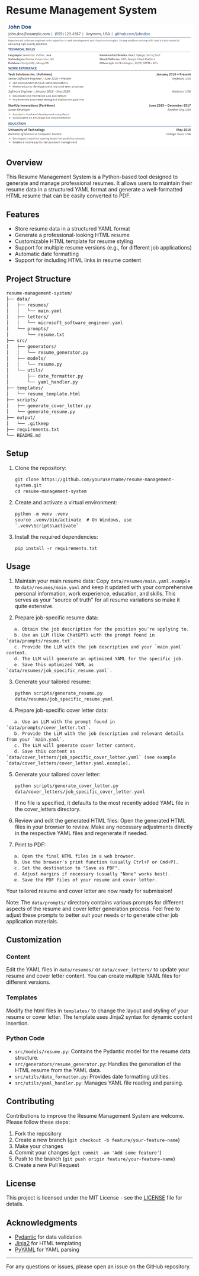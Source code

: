 # Resume Management System

![example resume](image.png "Example Resume")

## Overview

This Resume Management System is a Python-based tool designed to generate and manage professional resumes. It allows users to maintain their resume data in a structured YAML format and generate a well-formatted HTML resume that can be easily converted to PDF.

## Features

- Store resume data in a structured YAML format
- Generate a professional-looking HTML resume
- Customizable HTML template for resume styling
- Support for multiple resume versions (e.g., for different job applications)
- Automatic date formatting
- Support for including HTML links in resume content

## Project Structure

```
resume-management-system/
├── data/
│   ├── resumes/
│   │   └── main.yaml
│   ├── letters/
│   │   └── microsoft_software_engineer.yaml
│   └── prompts/
│       └── resume.txt
├── src/
│   ├── generators/
│   │   └── resume_generator.py
│   ├── models/
│   │   └── resume.py
│   └── utils/
│       ├── date_formatter.py
│       └── yaml_handler.py
├── templates/
│   └── resume_template.html
├── scripts/
│   ├── generate_cover_letter.py
│   └── generate_resume.py
├── output/
│   └── .gitkeep
├── requirements.txt
└── README.md
```

## Setup

1. Clone the repository:
   ```
   git clone https://github.com/yourusername/resume-management-system.git
   cd resume-management-system
   ```

2. Create and activate a virtual environment:
   ```
   python -m venv .venv
   source .venv/bin/activate  # On Windows, use `.venv\Scripts\activate`
   ```

3. Install the required dependencies:
   ```
   pip install -r requirements.txt
   ```
## Usage

1. Maintain your main resume data:
   Copy `data/resumes/main.yaml.example` to `data/resumes/main.yaml` and keep it updated with your comprehensive personal information, work experience, education, and skills. This serves as your "source of truth" for all resume variations so make it quite extensive.

2. Prepare job-specific resume data:
```plaintext
   a. Obtain the job description for the position you're applying to.
   b. Use an LLM (like ChatGPT) with the prompt found in `data/prompts/resume.txt`.
   c. Provide the LLM with the job description and your `main.yaml` content.
   d. The LLM will generate an optimized YAML for the specific job.
   e. Save this optimized YAML as `data/resumes/job_specific_resume.yaml`.
```
3. Generate your tailored resume:
   ```
   python scripts/generate_resume.py data/resumes/job_specific_resume.yaml
   ```

4. Prepare job-specific cover letter data:
```plaintext
   a. Use an LLM with the prompt found in `data/prompts/cover_letter.txt`.
   b. Provide the LLM with the job description and relevant details from your `main.yaml`.
   c. The LLM will generate cover letter content.
   d. Save this content as `data/cover_letters/job_specific_cover_letter.yaml` (see example `data/cover_letters/cover_letter.yaml.example).
```
5. Generate your tailored cover letter:
   ```
   python scripts/generate_cover_letter.py data/cover_letters/job_specific_cover_letter.yaml
   ```
   If no file is specified, it defaults to the most recently added YAML file in the cover_letters directory.

6. Review and edit the generated HTML files:
   Open the generated HTML files in your browser to review. Make any necessary adjustments directly in the respective YAML files and regenerate if needed.

7. Print to PDF:
```plaintext
   a. Open the final HTML files in a web browser.
   b. Use the browser's print function (usually Ctrl+P or Cmd+P).
   c. Set the destination to "Save as PDF".
   d. Adjust margins if necessary (usually "None" works best).
   e. Save the PDF files of your resume and cover letter.
```
Your tailored resume and cover letter are now ready for submission!

Note: The `data/prompts/` directory contains various prompts for different aspects of the resume and cover letter generation process. Feel free to adjust these prompts to better suit your needs or to generate other job application materials.

## Customization

### Content

Edit the YAML files in `data/resumes/` or `data/cover_letters/` to update your resume and cover letter content. You can create multiple YAML files for different versions.

### Templates

Modify the html files in `templates/` to change the layout and styling of your resume or cover letter. The template uses Jinja2 syntax for dynamic content insertion.

### Python Code

- `src/models/resume.py`: Contains the Pydantic model for the resume data structure.
- `src/generators/resume_generator.py`: Handles the generation of the HTML resume from the YAML data.
- `src/utils/date_formatter.py`: Provides date formatting utilities.
- `src/utils/yaml_handler.py`: Manages YAML file reading and parsing.

## Contributing

Contributions to improve the Resume Management System are welcome. Please follow these steps:

1. Fork the repository
2. Create a new branch (`git checkout -b feature/your-feature-name`)
3. Make your changes
4. Commit your changes (`git commit -am 'Add some feature'`)
5. Push to the branch (`git push origin feature/your-feature-name`)
6. Create a new Pull Request

## License

This project is licensed under the MIT License - see the [LICENSE](LICENSE) file for details.

## Acknowledgments

- [Pydantic](https://pydantic-docs.helpmanual.io/) for data validation
- [Jinja2](https://jinja.palletsprojects.com/) for HTML templating
- [PyYAML](https://pyyaml.org/) for YAML parsing

---

For any questions or issues, please open an issue on the GitHub repository.
